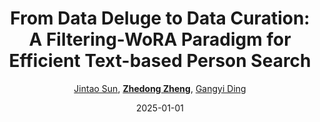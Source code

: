 ---
title: "From Data Deluge to Data Curation: A Filtering-WoRA Paradigm for Efficient Text-based Person Search"
collection: publications
permalink: /publication/From-Dat2025
date: 2025-01-01
doi: 
keywords: person re-id, person retrieval, person search, 
venue: 'Proceedings of the ACM on Web Conference'
author: '<a href="https://zdzheng.xyz/authors/Jintao-Sun" class="author">Jintao Sun</a>, <strong><a href="https://zdzheng.xyz/authors/Zhedong-Zheng" class="author">Zhedong Zheng</a></strong>, <a href="https://zdzheng.xyz/authors/Gangyi-Ding" class="author">Gangyi Ding</a>'
sqlauthor: '{"@type": "Person","name": "Jintao Sun"}, {"@type": "Person","name": "Zhedong Zheng"}, {"@type": "Person","name": "Gangyi Ding"}'
citation: ' Jintao Sun,  Zhedong Zheng,  Gangyi Ding, &quot;From Data Deluge to Data Curation: A Filtering-WoRA Paradigm for Efficient Text-based Person Search.&quot; Proceedings of the ACM on Web Conference, 2025.'
pub_year: '2025'
bib: >
    @inproceedings{sun2025data,<br>author = "Sun, Jintao and Zheng, Zhedong and Ding, Gangyi",<br>title = "From Data Deluge to Data Curation: A Filtering-WoRA Paradigm for Efficient Text-based Person Search",<br>booktitle = "Proceedings of the ACM on Web Conference",<br>year = "2025"
    }

---
